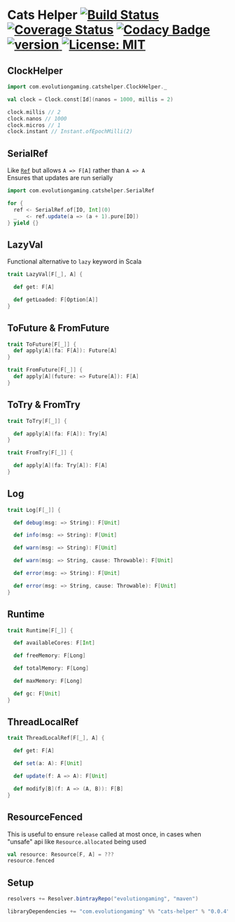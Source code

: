 # Cats Helper [![Build Status](https://travis-ci.org/evolution-gaming/cats-helper.svg)](https://travis-ci.org/evolution-gaming/cats-helper) [![Coverage Status](https://coveralls.io/repos/evolution-gaming/cats-helper/badge.svg)](https://coveralls.io/r/evolution-gaming/cats-helper) [![Codacy Badge](https://api.codacy.com/project/badge/Grade/69204a35e17b4e068db5861524bef5b7)](https://www.codacy.com/app/evolution-gaming/cats-helper?utm_source=github.com&amp;utm_medium=referral&amp;utm_content=evolution-gaming/cats-helper&amp;utm_campaign=Badge_Grade) [ ![version](https://api.bintray.com/packages/evolutiongaming/maven/cats-helper/images/download.svg) ](https://bintray.com/evolutiongaming/maven/cats-helper/_latestVersion) [![License: MIT](https://img.shields.io/badge/License-MIT-yellowgreen.svg)](https://opensource.org/licenses/MIT)

## ClockHelper

```scala
import com.evolutiongaming.catshelper.ClockHelper._

val clock = Clock.const[Id](nanos = 1000, millis = 2)

clock.millis // 2
clock.nanos // 1000
clock.micros // 1
clock.instant // Instant.ofEpochMilli(2)
```

## SerialRef

Like [`Ref`](https://typelevel.org/cats-effect/concurrency/ref.html) but allows `A => F[A]` rather than `A => A`  
Ensures that updates are run serially

```scala
import com.evolutiongaming.catshelper.SerialRef

for {
  ref <- SerialRef.of[IO, Int](0)
  _   <- ref.update(a => (a + 1).pure[IO])
} yield {}
```

## LazyVal

Functional alternative to `lazy` keyword in Scala

```scala
trait LazyVal[F[_], A] {

  def get: F[A]

  def getLoaded: F[Option[A]]
}
```

## ToFuture & FromFuture

```scala
trait ToFuture[F[_]] {
  def apply[A](fa: F[A]): Future[A]
}

trait FromFuture[F[_]] {
  def apply[A](future: => Future[A]): F[A]
}
```

## ToTry & FromTry

```scala
trait ToTry[F[_]] {

  def apply[A](fa: F[A]): Try[A]
}

trait FromTry[F[_]] {

  def apply[A](fa: Try[A]): F[A]
}
```

## Log

```scala
trait Log[F[_]] {

  def debug(msg: => String): F[Unit]

  def info(msg: => String): F[Unit]

  def warn(msg: => String): F[Unit]

  def warn(msg: => String, cause: Throwable): F[Unit]

  def error(msg: => String): F[Unit]

  def error(msg: => String, cause: Throwable): F[Unit]
}
```

## Runtime

```scala
trait Runtime[F[_]] {

  def availableCores: F[Int]

  def freeMemory: F[Long]

  def totalMemory: F[Long]

  def maxMemory: F[Long]

  def gc: F[Unit]
}
```

## ThreadLocalRef

```scala
trait ThreadLocalRef[F[_], A] {

  def get: F[A]

  def set(a: A): F[Unit]

  def update(f: A => A): F[Unit]

  def modify[B](f: A => (A, B)): F[B]
}
```

## ResourceFenced

This is useful to ensure `release` called at most once, in cases when "unsafe" api like `Resource.allocated` being used

```scala
val resource: Resource[F, A] = ???
resource.fenced
```
 

## Setup

```scala
resolvers += Resolver.bintrayRepo("evolutiongaming", "maven")

libraryDependencies += "com.evolutiongaming" %% "cats-helper" % "0.0.4"
```

